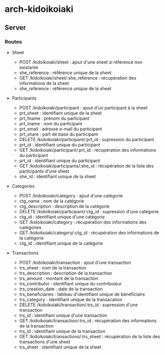 # arch-kidoikoiaki

## Server

### Routes

* Sheet
  * POST /kidoikoiaki/sheet : ajout d'une sheet si référence non existante
   * she_reference : référence unique de la sheet
  * GET /kidoikoiaki/sheet/:she_reference : récupération des informations de la sheet
   * she_reference : référence unique de la sheet

* Participants
  * POST /kidoikoiaki/participant : ajout d'un participant à la sheet
   * prt_sheet : identifiant unique de la sheet
   * prt_fname : prénom du participant
   * prt_lname : nom du participant
   * prt_email : adresse e-mail du participant
   * prt_share : part de base du participant
  * DELETE /kidoikoiaki/participant/:prt_id : supression du participant
   * prt_id : identifiant unique du participant
  * GET /kidoikoiaki/participant/:prt_id : récupération des informations du participant
   * prt_id : identifiant unique du participant
  * GET /kidoikoiaki/participants/:she_id : récupération de la liste des participants d'une sheet
   * she_id : identifiant unique de la sheet

* Categories
  * POST /kidoikoiaki/category : ajout d'une catégorie
   * ctg_name : nom de la catégorie
   * ctg_description : description de la catégorie
  * DELETE /kidoikoiaki/participant/:ctg_id : supression d'une catégorie
   * ctg_id : identifiant unique d'une catégorie
  * GET /kidoikoiaki/category : récupération des informations des catégories
  * GET /kidoikoiaki/category/:ctg_id : récupération des informations de la catégorie
   * ctg_id : identifiant unique de la catégorie

* Transactions
  * POST /kidoikoiaki/transaction : ajout d'une transaction
   * trs_sheet : nom de la transaction
   * trs_description : description de la transaction
   * trs_amount : montant de la transaction
   * trs_contributor : identifiant unique du contributeur
   * trs_creation_date : date de la transaction
   * trs_beneficiaries : tableau d'identifiant unique de bénéficiaire
   * trs_category : identifiant unique de la transacation
  * DELETE /kidoikoiaki/transaction/:trs_id : supression d'une transaction
   * trs_id : identifiant unique d'une transaction
  * GET /kidoikoiaki/transaction/:trs_id : récupération des informations de la transaction
   * trs_id : identifiant unique de la transaction
  * GET /kidoikoiaki/transactions/:trs_sheet : récupération de la liste des transactions d'une sheet
   * trs_sheet : identifiant unique de la sheet
